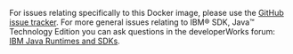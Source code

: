 For issues relating specifically to this Docker image, please use the [GitHub issue tracker](https://github.com/ibmruntimes/ci.docker/issues). For more general issues relating to IBM® SDK, Java™ Technology Edition you can ask questions in the developerWorks forum: [IBM Java Runtimes and SDKs](https://www.ibm.com/developerworks/community/forums/html/forum?id=11111111-0000-0000-0000-000000000367).
